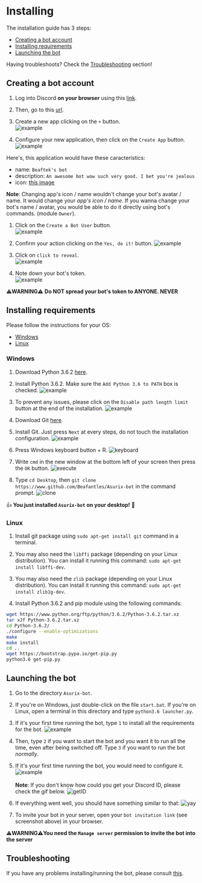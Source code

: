 # Installing

The installation guide has 3 steps:

* [Creating a bot account](#botAccount)
* [Installing requirements](#requirements)
* [Launching the bot](#launch)

Having troubleshoots? Check the [Troubleshooting](#troubleshooting) section!

## Creating a bot account <a id = "botAccount"></a>

1. Log into Discord **on your browser** using this [link](https://discordapp.com/login).

1. Then, go to this [url](https://discordapp.com/developers/applications/me).

1. Create a new app clicking on the `+` button.<br> ![example](http://i.imgur.com/QtiAkzn.png)

1. Configure your new application, then click on the `Create App` button. ![example](http://i.imgur.com/3I4tz0P.png)<br>

Here's, this application would have these caracteristics:

* name: `Beaftek's bot`
* description: `An awesome bot wow such very good. I bet you're jealous`
* icon: [this image](http://i.imgur.com/6xpTNLr.png)

**Note**: Changing app's icon / name wouldn't change your bot's avatar / name. It would change your *app's icon / name*. If you wanna change your bot's name / avatar, you would be able to do it directly using bot's commands. (module `Owner`).

1. Click on the `Create a Bot User` button.<br> ![example](http://i.imgur.com/vLyRS0e.png)

1. Confirm your action clicking on the `Yes, do it!` button. ![example](http://i.imgur.com/tiK6jFt.png)

1. Click on `click to reveal`.<br> ![example](http://i.imgur.com/p4EpyXD.png)

1. Note down your bot's token.<br> ![example](http://i.imgur.com/rcWbpPS.png)

⚠️**WARNING**⚠️ **Do NOT spread your bot's token to ANYONE. NEVER**

## Installing requirements <a id = requirements></a>

Please follow the instructions for your OS:

* [Windows](#windows)
* [Linux](#Linux)

### Windows <a id = windows></a>

1. Download Python 3.6.2 [here](https://www.python.org/ftp/python/3.6.2/python-3.6.2.exe).

1. Install Python 3.6.2. Make sure the `Add Python 3.6 to PATH` box is checked. ![example](http://i.imgur.com/3RTYxVM.png)

1. To prevent any issues, please click on the `Disable path length limit` button at the end of the installation. ![example](http://i.imgur.com/qBjWq8t.png)

1. Download Git [here](https://git-scm.com/download/win).

1. Install Git. Just press `Next` at every steps, do not touch the installation configuration. ![example](http://i.imgur.com/J3pz2ea.png)

1. Press Windows keyboard button + R. ![keyboard](http://i.imgur.com/V6IojR6.png)

1. Write `cmd` in the new window at the bottom left of your screen then press the `OK` button. ![execute](http://i.imgur.com/kYbtMo8.png)

1. Type `cd Desktop`, then `git clone https://www.github.com/Beafantles/Asurix-bot` in the command prompt. ![clone](http://i.imgur.com/RIiAD9z.png)

👍 **You just installed `Asurix-bot` on your desktop!** 🎉

### Linux <a id = linux></a>

1. Install git package using `sudo apt-get install git` command in a terminal.

1. You may also need the `libffi` package (depending on your Linux distribution). You can install it running this command: `sudo apt-get install libffi-dev`.

1. You may also need the `zlib` package (depending on your Linux distribution). You can install it running this command: `sudo apt-get install zlib1g-dev`.
1. Install Python 3.6.2 and pip module using the following commands:

```bash
wget https://www.python.org/ftp/python/3.6.2/Python-3.6.2.tar.xz
tar xJf Python-3.6.2.tar.xz
cd Python-3.6.2/
./configure --enable-optimizations
make
make install
cd ..
wget https://bootstrap.pypa.io/get-pip.py
python3.6 get-pip.py
```

## Launching the bot <a id = launch></a>

1. Go to the directory `Asurix-bot`.

1. If you're on Windows, just double-click on the file `start.bat`. If you're on Linux, open a terminal in this directory and type `python3.6 launcher.py`.

1. If it's your first time running the bot, type `1` to install all the requirements for the bot. ![example](http://i.imgur.com/LTwHOE3.png)

1. Then, type `2` if you want to start the bot and you want it to run all the time, even after being switched off. Type `3` if you want to run the bot *normally*.
1. If it's your first time running the bot, you would need to configure it. ![example](http://i.imgur.com/DRE8MIW.png)<br><br>**Note**: If you don't know how could you get your Discord ID, please check the gif below. ![getID](http://i.imgur.com/tgjEleS.gif)

1. If everything went well, you should have something similar to that: ![yay](http://i.imgur.com/CSXcSO2.png)

1. To invite your bot in your server, open your `bot invitation link` (see screenshot above) in your browser.

⚠️**WARNING**⚠️**You need the `Manage server` permission to invite the bot into the server**

## Troubleshooting <a id = "troubleshooting"></a>

If you have any problems installing/running the bot, please consult [this](TROUBLESHOOTING.md).